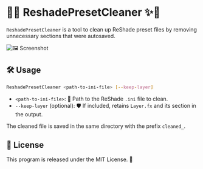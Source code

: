 # 🧹✨ ReshadePresetCleaner ✨🧹

`ReshadePresetCleaner` is a tool to clean up ReShade preset files by removing unnecessary sections that were autosaved.

![🖼️ Screenshot](https://files.catbox.moe/93592b.png)

## 🛠️ Usage

```sh
ReshadePresetCleaner <path-to-ini-file> [--keep-layer]
```

- `<path-to-ini-file>`: 📂 Path to the ReShade `.ini` file to clean.
- `--keep-layer` (optional): 🛡️ If included, retains `Layer.fx` and its section in the output.

The cleaned file is saved in the same directory with the prefix `cleaned_`.

## 📜 License

This program is released under the MIT License. 🎉
